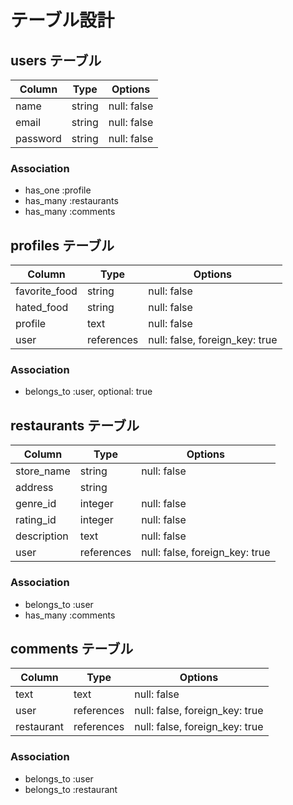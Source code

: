 # テーブル設計

## users テーブル

| Column   | Type   | Options     |
| -------- | ------ | ----------- |
| name     | string | null: false |
| email    | string | null: false |
| password | string | null: false |

### Association

- has_one :profile
- has_many :restaurants
- has_many :comments

## profiles テーブル

| Column        | Type       | Options                        |
| ------------- | ---------- | ------------------------------ |
| favorite_food | string     | null: false                    |
| hated_food    | string     | null: false                    |
| profile       | text       | null: false                    |
| user          | references | null: false, foreign_key: true |

### Association

- belongs_to :user, optional: true

## restaurants テーブル

| Column      | Type       | Options                        |
| ----------- | ---------- | ------------------------------ |
| store_name  | string     | null: false                    |
| address     | string     |                                |
| genre_id    | integer    | null: false                    |
| rating_id   | integer    | null: false                    |
| description | text       | null: false                    |
| user        | references | null: false, foreign_key: true |

### Association

- belongs_to :user
- has_many :comments

## comments テーブル

| Column     | Type       | Options                        |
| ---------- | ---------- | ------------------------------ |
| text       | text       | null: false                    |
| user       | references | null: false, foreign_key: true |
| restaurant | references | null: false, foreign_key: true |

### Association

- belongs_to :user
- belongs_to :restaurant